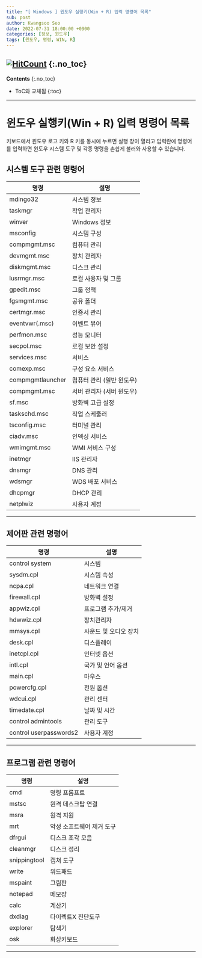 ```yaml
---
title: "[ Windows ] 윈도우 실행키(Win + R) 입력 명령어 목록" 
sub: post
author: Kwangsoo Seo
date: 2022-07-31 18:00:00 +0900
categories: [정보, 윈도우]
tags: [윈도우, 명령, WIN, R]
---
```

[![HitCount](https://hits.dwyl.com/MonosLab/post8.svg?style=flat-square)](http://hits.dwyl.com/MonosLab/post8)
{:.no_toc}
---
**Contents**
{:.no_toc}

* ToC와 교체됨
{:toc}  

---   
# 윈도우 실행키(Win + R) 입력 명령어 목록

키보드에서 윈도우 로고 키와 R 키를 동시에 누르면 실행 창이 열리고 입력란에 명령어를 입력하면 윈도우 시스템 도구 및 각종 명령을 손쉽게 불러와 사용할 수 있습니다.

## 시스템 도구 관련 명령어   

|명령|설명|   
|---|---|
|mdingo32|시스템 정보|
|taskmgr|작업 관리자|
|winver|Windows 정보|
|msconfig|시스템 구성|
|compmgmt.msc|컴퓨터 관리|
|devmgmt.msc|장치 관리자|
|diskmgmt.msc|디스크 관리|
|lusrmgr.msc|로컬 사용자 및 그룹|
|gpedit.msc|그룹 정책|
|fgsmgmt.msc|공유 폴더|
|certmgr.msc|인증서 관리|
|eventvwr(.msc)|이벤트 뷰어|
|perfmon.msc|성능 모니터|
|secpol.msc|로컬 보안 설정|
|services.msc|서비스|
|comexp.msc|구성 요소 서비스|
|compmgmtlauncher|컴퓨터 관리 (일반 윈도우)|
|compmgmt.msc|서버 관리자 (서버 윈도우)|
|sf.msc|방화벽 고급 설정|
|taskschd.msc|작업 스케줄러|
|tsconfig.msc|터미널 관리|
|ciadv.msc|인덱싱 서비스|
|wmimgmt.msc|WMI 서비스 구성|
|inetmgr|IIS 관리자|
|dnsmgr|DNS 관리|
|wdsmgr|WDS 배포 서비스|
|dhcpmgr|DHCP 관리|
|netplwiz|사용자 계정|

---   
## 제어판 관련 명령어   

|명령|설명|   
|---|---|
|control system|시스템|
|sysdm.cpl|시스템 속성|
|ncpa.cpl|네트워크 연결|
|firewall.cpl|방화벽 설정|
|appwiz.cpl|프로그램 추가/제거|
|hdwwiz.cpl|장치관리자|
|mmsys.cpl|사운드 및 오디오 장치|
|desk.cpl|디스플레이|
|inetcpl.cpl|인터넷 옵션|
|intl.cpl|국가 및 언어 옵션|
|main.cpl|마우스|
|powercfg.cpl|전원 옵션|
|wdcui.cpl|관리 센터|
|timedate.cpl|날짜 및 시간|
|control admintools|관리 도구|
|control userpasswords2|사용자 계정|

---   
## 프로그램 관련 명령어   

|명령|설명|   
|---|---|
|cmd|명령 프롬프트|
|mstsc|원격 데스크탑 연결|
|msra|원격 지원|
|mrt|악성 소프트웨어 제거 도구|
|dfrgui|디스크 조각 모음|
|cleanmgr|디스크 정리|
|snippingtool|캡쳐 도구|
|write|워드패드|
|mspaint|그림판|
|notepad|메모장|
|calc|계산기|
|dxdiag|다이렉트X 진단도구|
|explorer|탐색기|
|osk|화상키보드|


---   